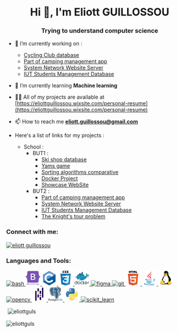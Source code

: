 <h1 align="center">Hi 👋, I'm Eliott GUILLOSSOU</h1>
<h3 align="center">Trying to understand computer science</h3>

- 🔭 I’m currently working on : 
    - [Cycling Club database](https://github.com/eliottguls/VCPL_db)
    - [Part of camping management app](https://github.com/eliottguls/IUT-SAE2.01)
    - [System Network Website Server](https://github.com/eliottguls/IUT-SAE2.03)
    - [IUT Students Management Database](https://github.com/eliottguls/IUT-SAE2.04)


- 🌱 I’m currently learning **Machine learning**

- 👨‍💻 All of my projects are available at [https://eliottguillossou.wixsite.com/personal-resume](https://eliottguillossou.wixsite.com/personal-resume)

- 📫 How to reach me **eliott.guillossou@gmail.com**

- Here's a list of links for my projects :
    - School :
        - BUT1 :
            - [Ski shop database](https://github.com/eliottguls/IUT-SAE1.04)
            - [Yams game](https://github.com/eliottguls/IUT-SAE1.01)
            - [Sorting algorithms comparative](https://github.com/eliottguls/IUT-SAE1.02)
            - [Docker Project](https://github.com/eliottguls/IUT-SAE1.03)
            - [Showcase WebSite](https://github.com/eliottguls/IUT-SAE1.05)
        - BUT2 :
            - [Part of camping management app](https://github.com/eliottguls/IUT-SAE2.01) 
            - [System Network Website Server](https://github.com/eliottguls/IUT-SAE2.03)
            - [IUT Students Management Database](https://github.com/eliottguls/IUT-SAE2.04)
            - [The Knight's tour problem](https://github.com/eliottguls/IUT-SAE2.02-the-knight-s-tour)

<h3 align="left">Connect with me:</h3>
<p align="left">
<a href="https://www.linkedin.com/in/eliott-guillossou-a08b01176/" target="blank"><img align="center" src="https://raw.githubusercontent.com/rahuldkjain/github-profile-readme-generator/master/src/images/icons/Social/linked-in-alt.svg" alt="eliott guillossou" height="30" width="40" /></a>
</p>

<h3 align="left">Languages and Tools:</h3>
<p align="left"> <a href="https://www.gnu.org/software/bash/" target="_blank" rel="noreferrer"> <img src="https://www.vectorlogo.zone/logos/gnu_bash/gnu_bash-icon.svg" alt="bash" width="40" height="40"/> </a> <a href="https://getbootstrap.com" target="_blank" rel="noreferrer"> <img src="https://raw.githubusercontent.com/devicons/devicon/master/icons/bootstrap/bootstrap-plain-wordmark.svg" alt="bootstrap" width="40" height="40"/> </a> <a href="https://www.cprogramming.com/" target="_blank" rel="noreferrer"> <img src="https://raw.githubusercontent.com/devicons/devicon/master/icons/c/c-original.svg" alt="c" width="40" height="40"/> </a> <a href="https://www.w3schools.com/css/" target="_blank" rel="noreferrer"> <img src="https://raw.githubusercontent.com/devicons/devicon/master/icons/css3/css3-original-wordmark.svg" alt="css3" width="40" height="40"/> </a> <a href="https://www.docker.com/" target="_blank" rel="noreferrer"> <img src="https://raw.githubusercontent.com/devicons/devicon/master/icons/docker/docker-original-wordmark.svg" alt="docker" width="40" height="40"/> </a> <a href="https://www.figma.com/" target="_blank" rel="noreferrer"> <img src="https://www.vectorlogo.zone/logos/figma/figma-icon.svg" alt="figma" width="40" height="40"/> </a> <a href="https://git-scm.com/" target="_blank" rel="noreferrer"> <img src="https://www.vectorlogo.zone/logos/git-scm/git-scm-icon.svg" alt="git" width="40" height="40"/> </a> <a href="https://www.w3.org/html/" target="_blank" rel="noreferrer"> <img src="https://raw.githubusercontent.com/devicons/devicon/master/icons/html5/html5-original-wordmark.svg" alt="html5" width="40" height="40"/> </a> <a href="https://www.java.com" target="_blank" rel="noreferrer"> <img src="https://raw.githubusercontent.com/devicons/devicon/master/icons/java/java-original.svg" alt="java" width="40" height="40"/> </a> <a href="https://www.linux.org/" target="_blank" rel="noreferrer"> <img src="https://raw.githubusercontent.com/devicons/devicon/master/icons/linux/linux-original.svg" alt="linux" width="40" height="40"/> </a> <a href="https://opencv.org/" target="_blank" rel="noreferrer"> <img src="https://www.vectorlogo.zone/logos/opencv/opencv-icon.svg" alt="opencv" width="40" height="40"/> </a> <a href="https://pandas.pydata.org/" target="_blank" rel="noreferrer"> <img src="https://raw.githubusercontent.com/devicons/devicon/2ae2a900d2f041da66e950e4d48052658d850630/icons/pandas/pandas-original.svg" alt="pandas" width="40" height="40"/> </a> <a href="https://www.postgresql.org" target="_blank" rel="noreferrer"> <img src="https://raw.githubusercontent.com/devicons/devicon/master/icons/postgresql/postgresql-original-wordmark.svg" alt="postgresql" width="40" height="40"/> </a> <a href="https://www.python.org" target="_blank" rel="noreferrer"> <img src="https://raw.githubusercontent.com/devicons/devicon/master/icons/python/python-original.svg" alt="python" width="40" height="40"/> </a> <a href="https://scikit-learn.org/" target="_blank" rel="noreferrer"> <img src="https://upload.wikimedia.org/wikipedia/commons/0/05/Scikit_learn_logo_small.svg" alt="scikit_learn" width="40" height="40"/> </a> </p>

<p>&nbsp;<img align="center" src="https://github-readme-stats.vercel.app/api?username=eliottguls&show_icons=true&locale=en" alt="eliottguls" /></p>

<p><img align="center" src="https://github-readme-streak-stats.herokuapp.com/?user=eliottguls&" alt="eliottguls" /></p>


